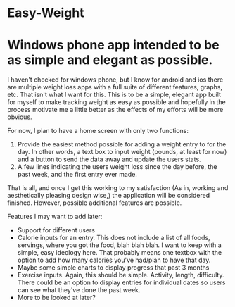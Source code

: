 Easy-Weight
===========

Windows phone app intended to be as simple and elegant as possible.
===========

I haven't checked for windows phone, but I know for android and ios there are multiple weight loss apps with a full suite of different features, graphs, etc. That isn't what I want for this. This is to be a simple, elegant app built for myself to make tracking weight as easy as possible and hopefully in the process motivate me a little better as the effects of my efforts will be more obvious.

For now, I plan to have a home screen with only two functions:
1) Provide the easiest method possible for adding a weight entry to for the day. In other words, a text box to input weight (pounds, at least for now) and a button to send the data away and update the users stats.
2) A few lines indicating the users weight loss since the day before, the past week, and the first entry ever made.

That is all, and once I get this working to my satisfaction (As in, working and aesthetically pleasing design wise,) the application will be considered finished. However, possible additional features are possible.

Features I may want to add later:
- Support for different users
- Calorie inputs for an entry. This does not include a list of all foods, servings, where you got the food, blah blah blah. I want to keep with a simple, easy ideology here. That probably means one textbox with the option to add how many calories you've had/plan to have that day.
- Maybe some simple charts to display progress that past 3 months
- Exercise inputs. Again, this should be simple. Activity, length, difficulty. There could be an option to display entries for individual dates so users can see what they've done the past week.
- More to be looked at later?